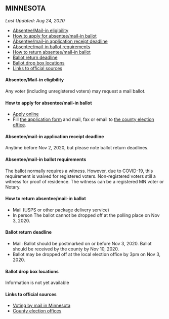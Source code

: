 ## MINNESOTA

*Last Updated: Aug 24, 2020*

* [Absentee/Mail-in eligibility](#absenteemail-in-eligibility)
* [How to apply for absentee/mail-in ballot](#how-to-apply-for-absenteemail-in-ballot)
* [Absentee/mail-in application receipt deadline](#absenteemail-in-application-receipt-deadline)
* [Absentee/mail-in ballot requirements](#absenteemail-in-ballot-requirements)
* [How to return absentee/mail-in ballot](#how-to-return-absenteemail-in-ballot)
* [Ballot return deadline](#ballot-return-deadline)
* [Ballot drop box locations](#ballot-drop-box-locations)
* [Links to official sources](#links-to-official-sources)


#### Absentee/Mail-in eligibility
Any voter (including unregistered voters) may request a mail ballot.


#### How to apply for absentee/mail-in ballot
* [Apply online](https://www.sos.state.mn.us/elections-voting/other-ways-to-vote/vote-early-by-mail/)
* Fill [the application form](https://www.sos.state.mn.us/media/2444/english-regular-absentee-ballot-application.pdf) and mail, fax or email to [the county election office](https://www.sos.state.mn.us/elections-voting/find-county-election-office/).


#### Absentee/mail-in application receipt deadline
Anytime before Nov 2, 2020, but please note ballot return deadlines.


#### Absentee/mail-in ballot requirements
The ballot normally requires a witness. However, due to COVID-19, this requirement is waived for registered voters. Non-registered voters still a witness for proof of residence. The witness can be a registered MN voter or Notary.


#### How to return absentee/mail-in ballot
* Mail (USPS or other package delivery service)
* In person
The ballot cannot be dropped off at the polling place on Nov 3, 2020.


#### Ballot return deadline
* Mail: Ballot should be postmarked on or before Nov 3, 2020. Ballot should be received by the county by Nov 10, 2020.
* Ballot may be dropped off at the local election office by 3pm on Nov 3, 2020.


#### Ballot drop box locations
Information is not yet available


#### Links to official sources
* [Voting by mail in Minnesota](https://www.sos.state.mn.us/elections-voting/other-ways-to-vote/vote-early-by-mail/)
* [County election offices](https://www.sos.state.mn.us/elections-voting/find-county-election-office/)
